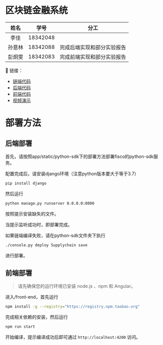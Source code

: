 # 区块链金融系统

|   姓名   |   学号   |   分工   |
| :----: | :----: | :----: |
| 李佳 | 18342048 |  |
| 孙意林 | 18342088 | 完成后端实现和部分实验报告 |
| 彭炯雯 | 18342083 | 完成前端实现和部分实验报告 |

🔗 链接：
- [链端代码]()
- [后端代码](https://github.com/yilin0041/blockchain-project/tree/main/app)
- [前端代码](https://github.com/yilin0041/blockchain-project/tree/main/front-end)
- [视频演示](https://github.com/yilin0041/blockchain-project/tree/main/video)


# 部署方法

## 后端部署

首先，请按照app/static/python-sdk下的部署方法部署fisco的python-sdk服务。

配置完成后，请安装django环境（注意python版本要大于等于3.7）

```bash
pip install django
```

然后运行

```bash
python manage.py runserver 0.0.0.0:8000
```

按照提示安装缺失的文件。

当提示监听成功时，即部署完成。

如果链端编译失败，请在python-sdk文件夹下执行

```bash
./console.py deploy Supplychain save 
```

进行部署。<br/>

## 前端部署

> 请先确保您的运行环境已安装 node.js 、npm 和 Angular。

进入/front-end，首先运行
```bash
npm install -g --registry="https://registry.npm.taobao.org"
```
完成相关依赖的安装，然后运行
```bash
npm run start
```
开始编译，提示编译成功后即可通过 ``http://localhost:4200`` 访问。
